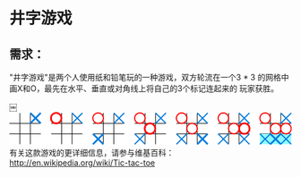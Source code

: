 # 井字游戏
## 需求：
"井字游戏"是两个人使用纸和铅笔玩的一种游戏，双方轮流在一个3 * 3
的网格中画X和O，最先在水平、垂直或对角线上将自己的3个标记连起来的
玩家获胜。

￼![](./img/game_steps.png)
有关这款游戏的更详细信息，请参与维基百科：http://en.wikipedia.org/wiki/Tic-tac-toe